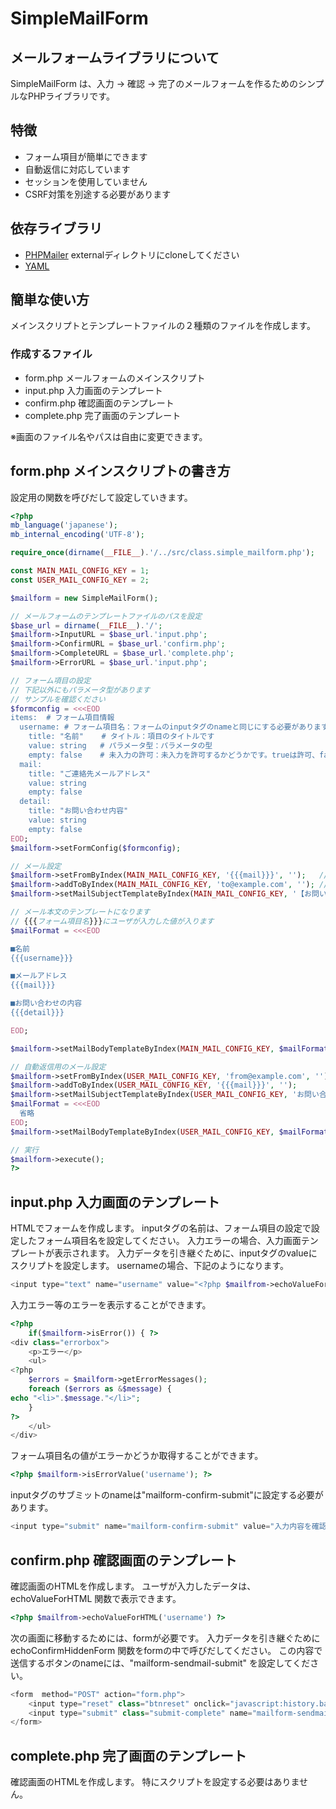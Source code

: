# SimpleMailForm

## メールフォームライブラリについて

SimpleMailForm は、入力 -> 確認 -> 完了のメールフォームを作るためのシンプルなPHPライブラリです。

## 特徴
* フォーム項目が簡単にできます
* 自動返信に対応しています
* セッションを使用していません
* CSRF対策を別途する必要があります

## 依存ライブラリ
* [PHPMailer]( https://github.com/PHPMailer/PHPMailer) externalディレクトリにcloneしてください
* [YAML](http://www.yaml.org/)

## 簡単な使い方
メインスクリプトとテンプレートファイルの２種類のファイルを作成します。

### 作成するファイル
* form.php メールフォームのメインスクリプト
* input.php 入力画面のテンプレート
* confirm.php 確認画面のテンプレート
* complete.php 完了画面のテンプレート

※画面のファイル名やパスは自由に変更できます。

## form.php メインスクリプトの書き方
設定用の関数を呼びだして設定していきます。


```php
<?php 
mb_language('japanese');
mb_internal_encoding('UTF-8');

require_once(dirname(__FILE__).'/../src/class.simple_mailform.php');

const MAIN_MAIL_CONFIG_KEY = 1;
const USER_MAIL_CONFIG_KEY = 2;

$mailform = new SimpleMailForm();

// メールフォームのテンプレートファイルのパスを設定
$base_url = dirname(__FILE__).'/';
$mailform->InputURL = $base_url.'input.php';
$mailform->ConfirmURL = $base_url.'confirm.php';
$mailform->CompleteURL = $base_url.'complete.php';
$mailform->ErrorURL = $base_url.'input.php';

// フォーム項目の設定
// 下記以外にもパラメータ型があります
// サンプルを確認ください
$formconfig = <<<EOD
items:  # フォーム項目情報
  username: # フォーム項目名：フォームのinputタグのnameと同じにする必要があります
    title: "名前"    # タイトル：項目のタイトルです
    value: string   # パラメータ型：パラメータの型
    empty: false    # 未入力の許可：未入力を許可するかどうかです。trueは許可、falseは許可しない
  mail:
    title: "ご連絡先メールアドレス"
    value: string
    empty: false
  detail:
    title: "お問い合わせ内容"
    value: string
    empty: false
EOD;
$mailform->setFormConfig($formconfig);

// メール設定
$mailform->setFromByIndex(MAIN_MAIL_CONFIG_KEY, '{{{mail}}}', '');   // 差出人アドレス：{{{mail}}} には、フォームのmailの値が設定されます
$mailform->addToByIndex(MAIN_MAIL_CONFIG_KEY, 'to@example.com', ''); // 宛先アドレス
$mailform->setMailSubjectTemplateByIndex(MAIN_MAIL_CONFIG_KEY, '【お問い合わせ】'); // 件名

// メール本文のテンプレートになります
// {{{フォーム項目名}}}にユーザが入力した値が入ります
$mailFormat = <<<EOD

■名前
{{{username}}}

■メールアドレス
{{{mail}}}

■お問い合わせの内容
{{{detail}}}

EOD;

$mailform->setMailBodyTemplateByIndex(MAIN_MAIL_CONFIG_KEY, $mailFormat);

// 自動返信用のメール設定
$mailform->setFromByIndex(USER_MAIL_CONFIG_KEY, 'from@example.com', '');
$mailform->addToByIndex(USER_MAIL_CONFIG_KEY, '{{{mail}}}', '');
$mailform->setMailSubjectTemplateByIndex(USER_MAIL_CONFIG_KEY, 'お問い合わせありがとうございます（自動送信メール）');
$mailFormat = <<<EOD
  省略
EOD;
$mailform->setMailBodyTemplateByIndex(USER_MAIL_CONFIG_KEY, $mailFormat);

// 実行
$mailform->execute();
?>
```

## input.php 入力画面のテンプレート
HTMLでフォームを作成します。
inputタグの名前は、フォーム項目の設定で設定したフォーム項目名を設定してください。
入力エラーの場合、入力画面テンプレートが表示されます。
入力データを引き継ぐために、inputタグのvalueにスクリプトを設定します。
usernameの場合、下記のようになります。

```php
<input type="text" name="username" value="<?php $mailfrom->echoValueForHTML('username') ?>
```

入力エラー等のエラーを表示することができます。
```php
<?php 
	if($mailform->isError()) { ?>
<div class="errorbox">
	<p>エラー</p>
	<ul>
<?php
	$errors = $mailform->getErrorMessages();
	foreach ($errors as &$message) {
echo "<li>".$message."</li>";
	}
?>	
	</ul>
</div>
```

フォーム項目名の値がエラーかどうか取得することができます。

```php
<?php $mailform->isErrorValue('username'); ?>
```

inputタグのサブミットのnameは"mailform-confirm-submit"に設定する必要があります。

```php
<input type="submit" name="mailform-confirm-submit" value="入力内容を確認する" >
```


## confirm.php 確認画面のテンプレート
確認画面のHTMLを作成します。
ユーザが入力したデータは、echoValueForHTML 関数で表示できます。

```php
<?php $mailfrom->echoValueForHTML('username') ?>
```

次の画面に移動するためには、formが必要です。
入力データを引き継ぐためにechoConfirmHiddenForm 関数をformの中で呼びだしてください。
この内容で送信するボタンのnameには、"mailform-sendmail-submit" を設定してください。

```php
<form  method="POST" action="form.php">
	<input type="reset" class="btnreset" onclick="javascript:history.back();" value="前の画面に戻って編集">
	<input type="submit" class="submit-complete" name="mailform-sendmail-submit" value="送信する" >
</form>
```

## complete.php 完了画面のテンプレート
確認画面のHTMLを作成します。
特にスクリプトを設定する必要はありません。
